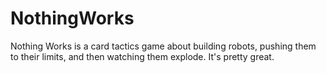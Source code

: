 # NothingWorks

Nothing Works is a card tactics game about building robots, pushing them to their limits, and then watching them explode. It's pretty great.
